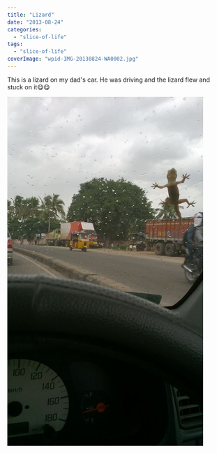 ```yaml
---
title: "Lizard"
date: "2013-08-24"
categories: 
  - "slice-of-life"
tags: 
  - "slice-of-life"
coverImage: "wpid-IMG-20130824-WA0002.jpg"
---
```


This is a lizard on my dad's car. He was driving and the lizard flew and stuck on it😋😋

[![image](images/wpid-IMG-20130824-WA0002.jpg "IMG-20130824-WA0002.jpg")](https://prachi.net/wp-content/uploads/2013/08/wpid-IMG-20130824-WA0002.jpg)

